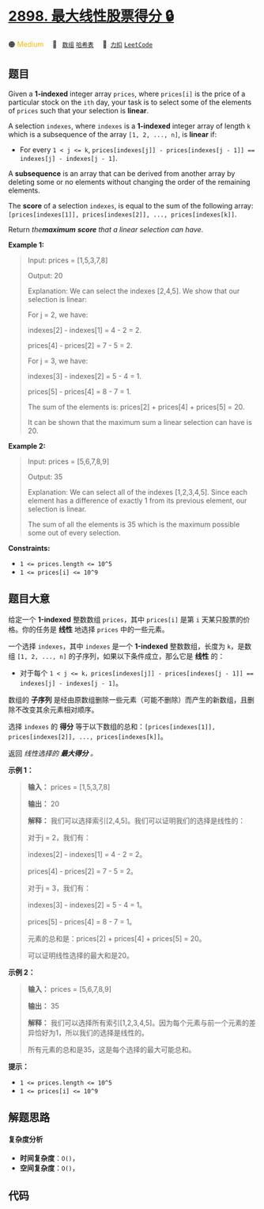 # [2898. 最大线性股票得分 🔒](https://2xiao.github.io/leetcode-js/problem/2898.html)

🟠 <font color=#ffb800>Medium</font>&emsp; 🔖&ensp; [`数组`](/tag/array.md) [`哈希表`](/tag/hash-table.md)&emsp; 🔗&ensp;[`力扣`](https://leetcode.cn/problems/maximum-linear-stock-score) [`LeetCode`](https://leetcode.com/problems/maximum-linear-stock-score)

## 题目

Given a **1-indexed** integer array `prices`, where `prices[i]` is the price
of a particular stock on the `ith` day, your task is to select some of the
elements of `prices` such that your selection is **linear**.

A selection `indexes`, where `indexes` is a **1-indexed** integer array of
length `k` which is a subsequence of the array `[1, 2, ..., n]`, is **linear**
if:

  * For every `1 < j <= k`, `prices[indexes[j]] - prices[indexes[j - 1]] == indexes[j] - indexes[j - 1]`.

A **subsequence** is an array that can be derived from another array by
deleting some or no elements without changing the order of the remaining
elements.

The **score** of a selection `indexes`, is equal to the sum of the following
array: `[prices[indexes[1]], prices[indexes[2]], ..., prices[indexes[k]]`.

Return _the**maximum** **score** that a linear selection can have_.



**Example 1:**

> Input: prices = [1,5,3,7,8]
> 
> Output: 20
> 
> Explanation: We can select the indexes [2,4,5]. We show that our selection is linear:
> 
> For j = 2, we have:
> 
> indexes[2] - indexes[1] = 4 - 2 = 2.
> 
> prices[4] - prices[2] = 7 - 5 = 2.
> 
> For j = 3, we have:
> 
> indexes[3] - indexes[2] = 5 - 4 = 1.
> 
> prices[5] - prices[4] = 8 - 7 = 1.
> 
> The sum of the elements is: prices[2] + prices[4] + prices[5] = 20.
> 
> It can be shown that the maximum sum a linear selection can have is 20.

**Example 2:**

> Input: prices = [5,6,7,8,9]
> 
> Output: 35
> 
> Explanation: We can select all of the indexes [1,2,3,4,5]. Since each element has a difference of exactly 1 from its previous element, our selection is linear.
> 
> The sum of all the elements is 35 which is the maximum possible some out of every selection.



**Constraints:**

  * `1 <= prices.length <= 10^5`
  * `1 <= prices[i] <= 10^9`


## 题目大意

给定一个 **1-indexed** 整数数组 `prices`，其中 `prices[i]` 是第 `i` 天某只股票的价格。你的任务是 **线性**
地选择 `prices` 中的一些元素。

一个选择 `indexes`，其中 `indexes` 是一个 **1-indexed** 整数数组，长度为 `k`，是数组 `[1, 2, ...,
n]` 的子序列，如果以下条件成立，那么它是 **线性** 的：

  * 对于每个 `1 < j <= k，prices[indexes[j]] - prices[indexes[j - 1]] == indexes[j] - indexes[j - 1]`。

数组的 **子序列** 是经由原数组删除一些元素（可能不删除）而产生的新数组，且删除不改变其余元素相对顺序。

选择 `indexes` 的 **得分** 等于以下数组的总和：`[prices[indexes[1]], prices[indexes[2]], ...,
prices[indexes[k]]`。

返回 _线性选择的  **最大得分** 。_



**示例 1：**

> 
> 
> 
> 
> 
> **输入：** prices = [1,5,3,7,8]
> 
> **输出：** 20
> 
> **解释：** 我们可以选择索引[2,4,5]。我们可以证明我们的选择是线性的：
> 
> 对于j = 2，我们有：
> 
> indexes[2] - indexes[1] = 4 - 2 = 2。
> 
> prices[4] - prices[2] = 7 - 5 = 2。
> 
> 对于j = 3，我们有：
> 
> indexes[3] - indexes[2] = 5 - 4 = 1。
> 
> prices[5] - prices[4] = 8 - 7 = 1。
> 
> 元素的总和是：prices[2] + prices[4] + prices[5] = 20。 
> 
> 可以证明线性选择的最大和是20。
> 
> 

**示例 2：**

> 
> 
> 
> 
> 
> **输入：** prices = [5,6,7,8,9]
> 
> **输出：** 35
> 
> **解释：** 我们可以选择所有索引[1,2,3,4,5]。因为每个元素与前一个元素的差异恰好为1，所以我们的选择是线性的。
> 
> 所有元素的总和是35，这是每个选择的最大可能总和。



**提示：**

  * `1 <= prices.length <= 10^5`
  * `1 <= prices[i] <= 10^9`


## 解题思路

#### 复杂度分析

- **时间复杂度**：`O()`，
- **空间复杂度**：`O()`，

## 代码

```javascript

```